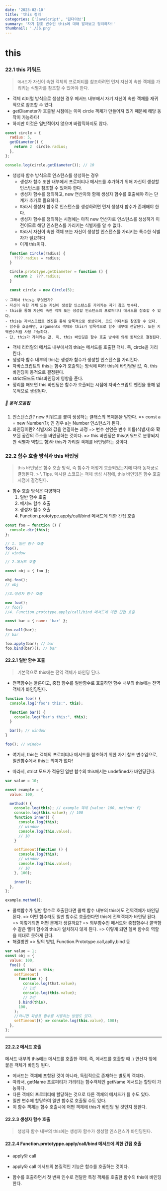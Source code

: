 ```yaml
---
date: '2023-02-10'
title: 'this 정리'
categories: ['JavaScript', '딥다이브']
summary: '자기 참조 변수인 this에 대해 알아보고 정리하자!'
thumbnail: './JS.png'
---
```


# this

### 22.1 this 키워드

> `메서드`가 자신이 속한 객체의 프로퍼티를 참조하려면 먼저 자신이 속한 객체를 가리키는 식별자를 참조할 수 있어야 한다.

- 객체 리터럴 방식으로 생성한 경우 메서드 내부에서 자기 자신이 속한 객체를 재귀적으로 참조할 수 있다.
- getDiameter가 호출될 시점에는 이미 circle 객체가 만들어져 있기 때문에 해당 동작이 가능하다!
- 하지만 이것은 일반적이지 않으며 바람직하지도 않다.

```jsx
const circle = {
  radius: 5,
  getDiameter() {
    return 2  circle.radius;
  },
};

console.log(circle.getDiameter()); // 10
```

- 생성자 함수 방식으로 인스턴스를 생성하는 경우
  - 생성자 함수 또한 내부에서 프로퍼티나 메서드를 추가하기 위해 자신이 생성할 인스턴스를 참조할 수 있어야 한다.
  - 생성자 함수를 정의하고, new 연산자와 함께 생성자 함수를 호출해야 하는 단계가 추가로 필요하다.
  - 따라서 생성자 함수로 인스턴스를 생성하려면 먼저 생성자 함수가 존재해야 한다.
  - 생성자 함수를 정의하는 시점에는 아직 new 연산자로 인스턴스를 생성하기 이전이므로 해당 인스턴스를 가리키는 식별자를 알 수 없다.
  - 따라서 자신이 속한 객체 또는 자신이 생성할 인스턴스를 가리키는 특수한 식별자가 필요하다
  - 이게 this이다.

```jsx
  function Circle(radius) {
    ????.radius = radius;
  }

  Circle.prototype.getDiameter = function () {
    return 2  ???.radius;
  }

  const circle = new Circle(5);

```

```
💡 그래서 this는 무엇인가?
- 자신이 속한 개체 또는 자신이 생성할 인스턴스를 가리키는 자기 참조 변수다.
- this를 통해 자신이 속한 객체 또는 생성할 인스턴스의 프로퍼티나 메서드를 참조할 수 있다.
- this는 자바스크립트 엔진을 통해 암묵적으로 생성되며, 코드 어디서든 참조할 수 있다.
- 함수를 호출하면, arguments 객체와 this가 암묵적으로 함수 내부에 전달된다. 또한 지역변수처럼 사용 가능하다.
- 단, this가 가리키는 값. 즉, this 바인딩은 함수 호출 방식에 의해 동적으로 결정된다.
```

- 객체 리터럴의 메서드 내부에서의 this는 메서드를 호출한 객체. 즉, circle을 가리킨다.
- 생성자 함수 내부의 this는 생성자 함수가 생성할 인스턴스를 가리킨다.
- 자바스크립트의 this는 함수가 호출되는 방식에 따라 this에 바인딩될 값, 즉. this 바인딩이 동적으로 결정된다.
- strict모드도 this바인딩에 영향을 준다.
- 정리를 해보면 this 바인딩은 함수가 호출되는 시점에 자바스크립트 엔진을 통해 암묵적으로 생성된다.

##### 🔎 용어 모음집

1. 인스턴스란? new 키워드를 붙여 생성하는 클래스의 복제본을 말한다.
   => const a = new Number(1); 인 경우 a는 Number 인스턴스가 된다.
2. 바인딩이란? 식별자와 값을 연결하는 과정
   => 변수 선언은 변수 이름(식별자)와 확보된 공간의 주소를 바인딩하는 것이다.
   => this 바인딩은 this(키워드로 분류되지만 식별자 역할도 함)와 this가 가리킬 객체를 바인딩하는 것이다.

### 22.2 함수 호출 방식과 this 바인딩

> this 바인딩은 함수 호출 방식, 즉 함수가 어떻게 호출되었는지에 따라 동저긍로 결정된다. > \\ Tips. 렉시컬 스코프는 객체 생성 시점에, this 바인딩은 함수 호출 시점에 결정된다.

- 함수 호출 방식은 다양하다
  1. 일반 함수 호출
  2. 메서드 함수 호출
  3. 생성자 함수 호출
  4. Function.prototype.apply/call/bind 메서드에 의한 간접 호출

```jsx
const foo = function () {
  console.dir(this);
};

// 1. 일반 함수 호출
foo();
// window

// 2.메서드 호출

const obj = { foo };

obj.foo();
// obj

//3.생성자 함수 호출

new foo();
// foo{}
//4. Function.prototype.apply/call/bind 메서드에 의한 간접 호출

const bar = { name: 'bar' };

foo.call(bar);
// bar

foo.apply(bar); // bar
foo.bind(bar)(); // bar
```

#### 22.2.1 일반 함수 호출

> 기본적으로 this에는 전역 객체가 바인딩 된다.

- 전역함수는 물론이고, 중첩 함수를 일반함수로 호출하면 함수 내부의 this에는 전역 객체가 바인딩된다.

```jsx
function foo() {
  console.log("foo's this:", this);

  function bar() {
    console.log("bar's this:", this);
  }

  bar(); // window
}

foo(); // window
```

- 여기서, this는 객체의 프로퍼티나 메서드를 참조하기 위한 자기 참조 변수임으로, 일반함수에서 this는 의미가 없다!

- 따라서, strict 모드가 적용된 일반 함수의 this에서는 undefined가 바인딩된다.

```jsx
var value = 10;

const example = {
  value: 100,

  method() {
    console.log(this); // example 객체 {value: 100, method: f}
    console.log(this.value); // 100
    function inner() {
      console.log(this);
      // window
      console.log(this.value);
      // 10
    }

    setTimeout(function () {
      console.log(this);
      // window
      console.log(this.value);
      // 10
    }, 100);

    inner();
  },
};

example.method();
```

- 콜백함수가 일반 함수로 호출된다면 콜백 함수 내부의 this에도 전역객체가 바인딩된다.
  => 어떤 함수라도 일반 함수로 호출한다면 this에 전역객체가 바인딩 된다.
  => 이렇게되면 어떤 문제가 생길까요?
  => 외부함수인 메서드와 중첩함수나 콜백함수 같은 헬퍼 함수의 this가 일치하지 않게 된다.
  => 이렇게 되면 헬퍼 함수의 역할을 제대로 못하게 된다.
- 해결방안 => 밑의 방법, Function.Prototype.call,aplly,bind 등

```jsx
var value = 1;
const obj = {
  value: 100,
  foo() {
    const that = this;
    setTimeout(
      function () {
        console.log(that.value);
        // 1번
        console.log(this.value);
        // 2번
      }.bind(this),
      100,
    );
    //아니면 화살표 함수를 사용하는 방법도 있다.
    setTimeout(() => console.log(this.value), 100);
  },
};
```

---

#### 22.2.2 메서드 호출

메서드 내부의 this에는 메서드를 호출한 객체. 즉, 메서드를 호출할 때 .\ 연산자 앞에 붙은 객체가 바인딩 된다.

- 메서드는 객체에 포함된 것이 아니라, 독립적으로 존재하는 별도의 객체다.
- 따라서, getName 프로퍼티가 가리티는 함수객체인 getName 메서드는 할당이 가능하다.
- 다른 객체의 프로퍼티에 할당하는 것으로 다른 객체의 메서드가 될 수도 있다.
- 일반 변수에 할당하여 일반 함수로 호출될 수도 있다.
- 이 함수 객체는 함수 호출시에 어떤 객체에 this가 바인딩 될 것인지 정한다.

#### 22.2.3 생성자 함수 호출

> 생성자 함수 내부의 this에는 생성자 함수가 생성할 인스턴스가 바인딩된다.

#### 22.2.4 Function.prototyppe.apply/call/bind 메서드에 의한 간접 호출

- apply와 call

- apply와 call 메서드의 본질적인 기능은 함수를 호출하는 것이다.

- 함수를 호출하면서 첫 번째 인수로 전달한 특정 객체를 호출한 함수의 this에 바인딩한다.
